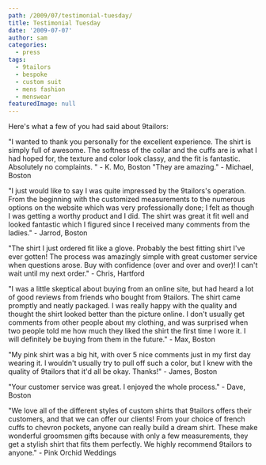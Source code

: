 ```yaml
---
path: /2009/07/testimonial-tuesday/
title: Testimonial Tuesday
date: '2009-07-07'
author: sam
categories:
  - press
tags:
  - 9tailors
  - bespoke
  - custom suit
  - mens fashion
  - menswear
featuredImage: null
---
```

Here's what a few of you had said about 9tailors:

"I wanted to thank you personally for the excellent experience. The shirt is simply full of awesome. The softness of the collar and the cuffs are is what I had hoped for, the texture and color look classy, and the fit is fantastic. Absolutely no complaints. " - K. Mo, Boston
"They are amazing." - Michael, Boston

"I just would like to say I was quite impressed by the 9tailors's operation. From the beginning with the customized measurements to the numerous options on the website which was very professionally done; I felt as though I was getting a worthy product and I did. The shirt was great it fit well and looked fantastic which I figured since I received many comments from the ladies." - Jarrod, Boston

"The shirt I just ordered fit like a glove. Probably the best fitting shirt I've ever gotten! The process was amazingly simple with great customer service when questions arose. Buy with confidence (over and over and over)! I can't wait until my next order." - Chris, Hartford

"I was a little skeptical about buying from an online site, but had heard a lot of good reviews from friends who bought from 9tailors. The shirt came promptly and neatly packaged. I was really happy with the quality and thought the shirt looked better than the picture online. I don't usually get comments from other people about my clothing, and was surprised when two people told me how much they liked the shirt the first time I wore it. I will definitely be buying from them in the future." - Max, Boston

"My pink shirt was a big hit, with over 5 nice comments just in my first day wearing it. I wouldn't usually try to pull off such a color, but I knew with the quality of 9tailors that it'd all be okay. Thanks!" - James, Boston

"Your customer service was great. I enjoyed the whole process." - Dave, Boston

"We love all of the different styles of custom shirts that 9tailors offers their customers, and that we can offer our clients! From your choice of french cuffs to chevron pockets, anyone can really build a dream shirt. These make wonderful groomsmen gifts because with only a few measurements, they get a stylish shirt that fits them perfectly. We highly recommend 9tailors to anyone." - Pink Orchid Weddings